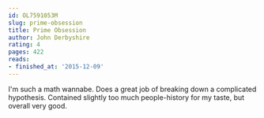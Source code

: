 ```yaml
---
id: OL7591053M
slug: prime-obsession
title: Prime Obsession
author: John Derbyshire
rating: 4
pages: 422
reads:
- finished_at: '2015-12-09'
---
```

I'm such a math wannabe. Does a great job of breaking down a complicated hypothesis. Contained slightly too much people-history for my taste, but overall very good.
